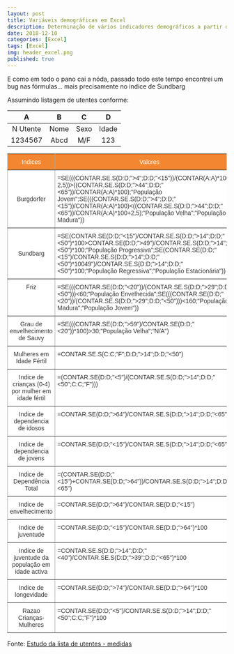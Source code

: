 ```yaml
---
layout: post
title: Variáveis demográficas em Excel
description: Determinação de vários indicadores demográficos a partir de listagem de utentes
date: 2018-12-10
categories: [Excel]
tags: [Excel]
img: header_excel.png
published: true
---
```

E como em todo o pano cai a nóda, passado todo este tempo encontrei um bug nas fórmulas... mais precisamente no indice de Sundbarg

Assumindo listagem de utentes conforme:

|     A    |   B  |   C  |   D   |
|:--------:|:----:|:----:|:-----:|
| N Utente | Nome | Sexo | Idade |
| 1234567 | Abcd | M/F | 123 |



<style type="text/css">
.tg  {border-collapse:collapse;border-spacing:0;border-color:#aaa;}
.tg td{font-family:Arial, sans-serif;font-size:14px;padding:10px 5px;border-style:solid;border-width:1px;overflow:hidden;word-break:normal;border-color:#aaa;color:#333;background-color:#fff;}
.tg th{font-family:Arial, sans-serif;font-size:14px;font-weight:normal;padding:10px 5px;border-style:solid;border-width:1px;overflow:hidden;word-break:normal;border-color:#aaa;color:#fff;background-color:#f38630;}
.tg .tg-c3ow{border-color:inherit;text-align:center;vertical-align:top}
.tg .tg-uys7{border-color:inherit;text-align:center}
.tg .tg-xldj{border-color:inherit;text-align:left}
.tg .tg-0pky{border-color:inherit;text-align:left;vertical-align:top}
</style>
<table class="tg">
  <tr>
    <th class="tg-uys7">Indices</th>
    <th class="tg-uys7">Valores</th>
  </tr>
  <tr>
    <td class="tg-uys7">Burgdorfer</td>
    <td class="tg-xldj">=SE(((CONTAR.SE.S(D:D;">4";D:D;"<15"))/(CONTAR(A:A)*100-2,5))>((CONTAR.SE.S(D:D;">44";D:D;"<65"))/CONTAR(A:A)*100);"População Jovem";SE(((CONTAR.SE.S(D:D;">4";D:D;"<15"))/CONTAR(A:A)*100)<((CONTAR.SE.S(D:D;">44";D:D;"<65"))/CONTAR(A:A)*100+2,5);"População Velha";"População Madura"))</td>
  </tr>
  <tr>
    <td class="tg-uys7">Sundbarg</td>
    <td class="tg-xldj">=SE(CONTAR.SE(D:D;"<15")/CONTAR.SE.S(D:D;">14";D:D;"<50")*100>CONTAR.SE(D:D;">49")/CONTAR.SE.S(D:D;">14";D:D;"<50")*100;"População Progressiva";SE(CONTAR.SE(D:D;"<15")/CONTAR.SE.S(D:D;">14";D:D;"<50")*100<CONTAR.SE(D:D;">49")/CONTAR.SE.S(D:D;">14";D:D;"<50")*100;"População Regressiva";"População Estacionária"))</td>
  </tr>
  <tr>
    <td class="tg-c3ow">Friz</td>
    <td class="tg-0pky">=SE(((CONTAR.SE(D:D;"<20"))/(CONTAR.SE.S(D:D;">29";D:D;"<50")))<60;"População Envelhecida";SE(((CONTAR.SE(D:D;"<20"))/(CONTAR.SE.S(D:D;">29";D:D;"<50")))<160;"População Madura";"População Jovem"))</td>
  </tr>
  <tr>
    <td class="tg-c3ow">Grau de envelhecimento de Sauvy</td>
    <td class="tg-0pky">=SE(((CONTAR.SE(D:D;">59")/CONTAR.SE(D:D;"<20"))*100)>30;"População Velha";"N/A")</td>
  </tr>
  <tr>
    <td class="tg-c3ow">Mulheres em Idade Fértil</td>
    <td class="tg-0pky">=CONTAR.SE.S(C:C;"F";D:D;">14";D:D;"<50")</td>
  </tr>
  <tr>
    <td class="tg-c3ow">Indice de crianças (0-4) por mulher em idade fértil</td>
    <td class="tg-0pky">=(CONTAR.SE(D:D;"<5")/(CONTAR.SE.S(D:D;">14";D:D;"<50";C:C;"F")))</td>
  </tr>
  <tr>
    <td class="tg-c3ow">Indice de dependencia de idosos</td>
    <td class="tg-0pky">=CONTAR.SE(D:D;">64")/CONTAR.SE.S(D:D;">14";D:D;"<65")*100</td>
  </tr>
  <tr>
    <td class="tg-c3ow">Indice de dependencia de jovens</td>
    <td class="tg-0pky">=CONTAR.SE(D:D;"<15")/CONTAR.SE.S(D:D;">14";D:D;"<65")</td>
  </tr>
  <tr>
    <td class="tg-c3ow">Indice de Dependência Total</td>
    <td class="tg-0pky">=(CONTAR.SE(D:D;"<15")+CONTAR.SE(D:D;">64"))/CONTAR.SE.S(D:D;">14";D:D;"<65")</td>
  </tr>
  <tr>
    <td class="tg-c3ow">Indice de envelhecimento</td>
    <td class="tg-0pky">=CONTAR.SE(D:D;">64")/CONTAR.SE(D:D;"<15")</td>
  </tr>
  <tr>
    <td class="tg-c3ow">Indice de juventude</td>
    <td class="tg-0pky">=CONTAR.SE(D:D;"<15")/CONTAR.SE(D:D;">64")*100</td>
  </tr>
  <tr>
    <td class="tg-c3ow">Indice de juventude da população em idade activa</td>
    <td class="tg-0pky">=CONTAR.SE.S(D:D;">14";D:D;"<40")/CONTAR.SE.S(D:D;">39";D:D;"<65")*100</td>
  </tr>
  <tr>
    <td class="tg-c3ow">Indice de longevidade</td>
    <td class="tg-0pky">=CONTAR.SE(D:D;">74")/CONTAR.SE(D:D;">64")*100</td>
  </tr>
  <tr>
    <td class="tg-c3ow">Razao Crianças-Mulheres</td>
    <td class="tg-0pky">=CONTAR.SE(D:D;"<5")/CONTAR.SE.S(D:D;">14";D:D;"<50";C:C;"F")*100</td>
  </tr>
</table>

Fonte: [Estudo da lista de utentes - medidas](https://nunogand.com/2018/07/03/estudo-da-lista-medidas)
